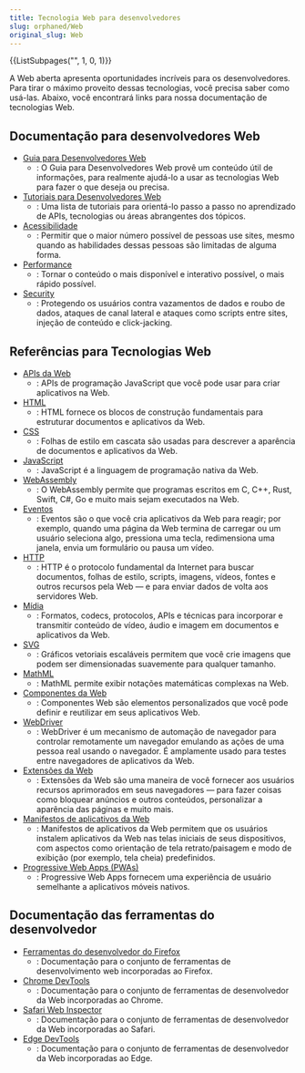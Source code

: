 ```yaml
---
title: Tecnologia Web para desenvolvedores
slug: orphaned/Web
original_slug: Web
---
```


<section id="Quick_links">
  {{ListSubpages("", 1, 0, 1)}}
</section>

A Web aberta apresenta oportunidades incríveis para os desenvolvedores. Para tirar o máximo proveito dessas tecnologias, você precisa saber como usá-las. Abaixo, você encontrará links para nossa documentação de tecnologias Web.

## Documentação para desenvolvedores Web

- [Guia para Desenvolvedores Web](/pt-BR/docs/Web/Guide)
  - : O Guia para Desenvolvedores Web provê um conteúdo útil de informações, para realmente ajudá-lo a usar as tecnologias Web para fazer o que deseja ou precisa.
- [Tutoriais para Desenvolvedores Web](/pt-BR/docs/Web/Tutorials)
  - : Uma lista de tutoriais para orientá-lo passo a passo no aprendizado de APIs, tecnologias ou áreas abrangentes dos tópicos.
- [Acessibilidade](/pt-BR/docs/Web/Accessibility)
  - : Permitir que o maior número possível de pessoas use sites, mesmo quando as habilidades dessas pessoas são limitadas de alguma forma.
- [Performance](/pt-BR/docs/Web/Performance)
  - : Tornar o conteúdo o mais disponível e interativo possível, o mais rápido possível.
- [Security](/pt-BR/docs/Web/Security)
  - : Protegendo os usuários contra vazamentos de dados e roubo de dados, ataques de canal lateral e ataques como scripts entre sites, injeção de conteúdo e click-jacking.

## Referências para Tecnologias Web

- [APIs da Web](/pt-BR/docs/Web/API)
  - : APIs de programação JavaScript que você pode usar para criar aplicativos na Web.
- [HTML](/pt-BR/docs/Web/HTML)
  - : HTML fornece os blocos de construção fundamentais para estruturar documentos e aplicativos da Web.
- [CSS](/pt-BR/docs/Web/CSS)
  - : Folhas de estilo em cascata são usadas para descrever a aparência de documentos e aplicativos da Web.
- [JavaScript](/pt-BR/docs/Web/JavaScript)
  - : JavaScript é a linguagem de programação nativa da Web.
- [WebAssembly](/pt-BR/docs/WebAssembly)
  - : O WebAssembly permite que programas escritos em C, C++, Rust, Swift, C#, Go e muito mais sejam executados na Web.
- [Eventos](/pt-BR/docs/Web/Events)
  - : Eventos são o que você cria aplicativos da Web para reagir; por exemplo, quando uma página da Web termina de carregar ou um usuário seleciona algo, pressiona uma tecla, redimensiona uma janela, envia um formulário ou pausa um vídeo.
- [HTTP](/pt-BR/docs/Web/HTTP)
  - : HTTP é o protocolo fundamental da Internet para buscar documentos, folhas de estilo, scripts, imagens, vídeos, fontes e outros recursos pela Web — e para enviar dados de volta aos servidores Web.
- [Mídia](/pt-BR/docs/Web/Media)
  - : Formatos, codecs, protocolos, APIs e técnicas para incorporar e transmitir conteúdo de vídeo, áudio e imagem em documentos e aplicativos da Web.
- [SVG](/pt-BR/docs/Web/SVG)
  - : Gráficos vetoriais escaláveis permitem que você crie imagens que podem ser dimensionadas suavemente para qualquer tamanho.
- [MathML](/pt-BR/docs/Web/MathML)
  - : MathML permite exibir notações matemáticas complexas na Web.
- [Componentes da Web](/pt-BR/docs/Web/Web_Components)
  - : Componentes Web são elementos personalizados que você pode definir e reutilizar em seus aplicativos Web.
- [WebDriver](/pt-BR/docs/Web/WebDriver)
  - : WebDriver é um mecanismo de automação de navegador para controlar remotamente um navegador emulando as ações de uma pessoa real usando o navegador. É amplamente usado para testes entre navegadores de aplicativos da Web.
- [Extensões da Web](/pt-BR/docs/Mozilla/Add-ons/WebExtensions)
  - : Extensões da Web são uma maneira de você fornecer aos usuários recursos aprimorados em seus navegadores — para fazer coisas como bloquear anúncios e outros conteúdos, personalizar a aparência das páginas e muito mais.
- [Manifestos de aplicativos da Web](/pt-BR/docs/Web/Manifest)
  - : Manifestos de aplicativos da Web permitem que os usuários instalem aplicativos da Web nas telas iniciais de seus dispositivos, com aspectos como orientação de tela retrato/paisagem e modo de exibição (por exemplo, tela cheia) predefinidos.
- [Progressive Web Apps (PWAs)](/pt-BR/docs/Web/Progressive_web_apps)
  - : Progressive Web Apps fornecem uma experiência de usuário semelhante a aplicativos móveis nativos.

## Documentação das ferramentas do desenvolvedor

- [Ferramentas do desenvolvedor do Firefox](https://firefox-source-docs.mozilla.org/devtools-user/index.html)
  - : Documentação para o conjunto de ferramentas de desenvolvimento web incorporadas ao Firefox.
- [Chrome DevTools](https://developer.chrome.com/docs/devtools/)
  - : Documentação para o conjunto de ferramentas de desenvolvedor da Web incorporadas ao Chrome.
- [Safari Web Inspector](https://webkit.org/web-inspector/)
  - : Documentação para o conjunto de ferramentas de desenvolvedor da Web incorporadas ao Safari.
- [Edge DevTools](https://docs.microsoft.com/microsoft-edge/devtools-guide-chromium/landing/)
  - : Documentação para o conjunto de ferramentas de desenvolvedor da Web incorporadas ao Edge.
